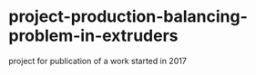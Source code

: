 # project-production-balancing-problem-in-extruders
project for publication of a work started in 2017
